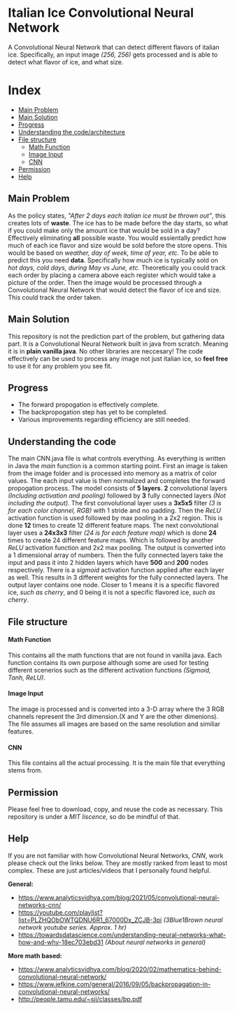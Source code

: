 # Italian Ice Convolutional Neural Network
A Convolutional Neural Network that can detect different flavors of italian ice. Specifically, an input image *(256, 256)* gets processed and is able to detect what flavor of ice, and what size.

# Index
 - [Main Problem](#main-problem)
 - [Main Solution](#main-solution)
 - [Progress](#progress)
 - [Understanding the code/architecture](#understanding-the-code)
 - [File structure](#file-structure)
   - [Math Function](#math-function)
   - [Image Input](#image-input)
   - [CNN](#cnn) 
 - [Permission](#permission)
 - [Help](#help)

## Main Problem
As the policy states, *"After 2 days each italian ice must be thrown out"*, this creates lots of **waste**. The ice has to be made before the day starts, so what if you could make only the amount ice that would be sold in a day? Effectively eliminating **all** possible waste. You would essientally predict how much of each ice flavor and size would be sold before the store opens. This would be based on *weather, day of week, time of year, etc.* To be able to predict this you need **data**. Specifically how much ice is typically sold on *hot days, cold days, during May vs June, etc.* Theoretically you could track each order by placing a camera above each register which would take a picture of the order. Then the image would be processed through a Convolutional Neural Network that would detect the flavor of ice and size. This could track the order taken.

## Main Solution
This repository is not the prediction part of the problem, but gathering data part. It is a Convolutional Neural Network built in java from scratch. Meaning it is in **plain vanilla java**. No other libraries are neccesary! The code effectively can be used to process any image not just italian ice, so **feel free** to use it for any problem you see fit.

## Progress
 - The forward propogation is effectively complete. 
 - The backpropogation step has yet to be completed.
 - Various improvements regarding efficiency are still needed.

## Understanding the code
The main CNN.java file is what controls everything. As everything is written in Java the *main* function is a common starting point. First an image is taken from the image folder and is processed into memory as a matrix of color values. The each input value is then normalized and completes the forward propogation process. The model consists of **5 layers**. **2** convolutional layers *(Including activation and pooling)* followed by **3** fully connected layers *(Not including the output)*. The first convolutional layer uses a **3x5x5** filter *(3 is for each color channel, RGB)* with 1 stride and no padding. Then the *ReLU* activation function is used followed by max pooling in a 2x2 region. This is done **12** times to create 12 different feature maps. The next convolutional layer uses a **24x3x3** filter *(24 is for each feature map)* which is done **24** times to create 24 different feature maps. Which is followed by another *ReLU* activation function and 2x2 max pooling. The output is converted into a 1 dimensional array of numbers. Then the fully connected layers take the input and pass it into 2 hidden layers which have **500** and **200** nodes respectively. There is a *sigmoid* activation function applied after each layer as well. This results in 3 different weights for the fully connected layers. The output layer contains one node. Closer to 1 means it is a specific flavored ice, *such as cherry*, and 0 being it is not a specific flavored ice, *such as cherry*.

## File structure
#### Math Function
This contains all the math functions that are not found in vanilla java. Each function contains its own purpose although some are used for testing different scenerios such as the different activation functions *(Sigmoid, Tanh, ReLU)*.

#### Image Input
The image is processed and is converted into a 3-D array where the 3 RGB channels represent the 3rd dimension.(X and Y are the other dimenions). The file assumes all images are based on the same resolution and similiar features.

#### CNN
This file contains all the actual processing. It is the main file that everything stems from.

## Permission
Please feel free to download, copy, and reuse the code as necessary. This repository is under a *MIT liscence*, so do be mindful of that.

## Help
If you are not familiar with how Convolutional Neural Networks, *CNN*, work please check out the links below. They are mostly ranked from least to most complex. These are just articles/videos that I personally found helpful.

**General:**
- https://www.analyticsvidhya.com/blog/2021/05/convolutional-neural-networks-cnn/
- https://youtube.com/playlist?list=PLZHQObOWTQDNU6R1_67000Dx_ZCJB-3pi *(3Blue1Brown neural network youtube series. Approx. 1 hr)*
- https://towardsdatascience.com/understanding-neural-networks-what-how-and-why-18ec703ebd31 *(About neural networks in general)*

**More math based:**
- https://www.analyticsvidhya.com/blog/2020/02/mathematics-behind-convolutional-neural-network/
- https://www.jefkine.com/general/2016/09/05/backpropagation-in-convolutional-neural-networks/
- http://people.tamu.edu/~sji/classes/bp.pdf
